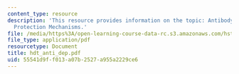 ```yaml
---
content_type: resource
description: 'This resource provides information on the topic: Antibody Dependent
  Protection Mechanisms.'
file: /media/https%3A/open-learning-course-data-rc.s3.amazonaws.com/hst-176-cellular-and-molecular-immunology-fall-2005/55541d9ff013a07b2527a955a2229ce6_hdt_anti_dep.pdf
file_type: application/pdf
resourcetype: Document
title: hdt_anti_dep.pdf
uid: 55541d9f-f013-a07b-2527-a955a2229ce6
---
```

